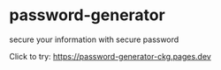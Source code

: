 # password-generator
secure your information with secure password

Click to try: https://password-generator-ckg.pages.dev
